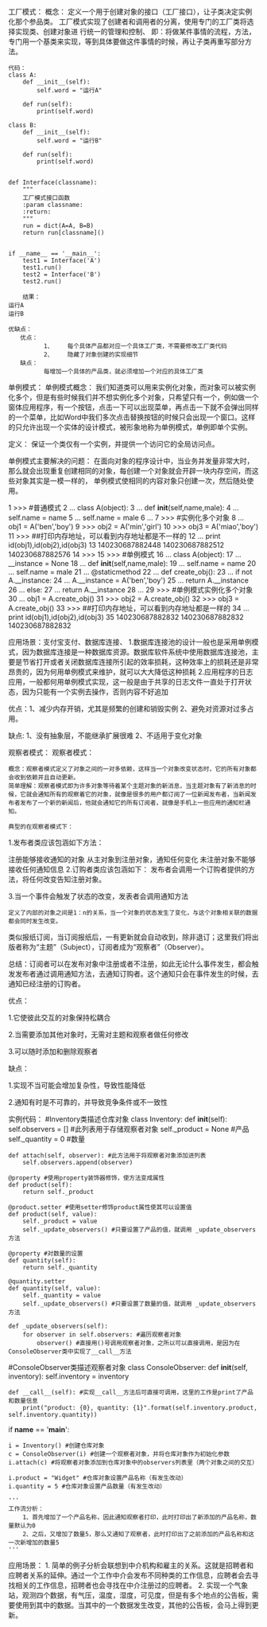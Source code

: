 工厂模式：
    概念：
    定义一个用于创建对象的接口（工厂接口），让子类决定实例化那个参品类。 工厂模式实现了创建者和调用者的分离，使用专门的工厂类将选择实现类、创建对象进 行统一的管理和控制、
    即：将做某件事情的流程，方法，专门用一个基类来实现，等到具体要做这件事情的时候，再让子类再重写部分方法。

    代码：
    class A:
        def __init__(self):
            self.word = "运行A"
    
        def run(self):
            print(self.word)
    
    class B:
        def __init__(self):
            self.word = "运行B"
    
        def run(self):
            print(self.word)
    
    
    def Interface(classname):
        """
        工厂模式接口函数
        :param classname:
        :return:
        """
        run = dict(A=A, B=B)
        return run[classname]()
    
    
    if __name__ == '__main__':
        test1 = Interface('A')
        test1.run()
        test2 = Interface('B')
        test2.run()
        
        结果：
    运行A
    运行B

    优缺点：
    　　优点：
    　　　　　　1、	每个具体产品都对应一个具体工厂类，不需要修改工厂类代码
    　　　　　　2、	隐藏了对象创建的实现细节
    　　缺点：
    　　　　　　每增加一个具体的产品类，就必须增加一个对应的具体工厂类


单例模式：
单例模式概念：
我们知道类可以用来实例化对象，而对象可以被实例化多个，但是有些时候我们并不想实例化多个对象，只希望只有一个，例如做一个窗体应用程序，有一个按钮，点击一下可以出现菜单，再点击一下就不会弹出同样的一个菜单，比如Word中我们多次点击替换按钮的时候只会出现一个窗口。这样的只允许出现一个实体的设计模式，被形象地称为单例模式，单例即单个实例。

定义：
保证一个类仅有一个实例，并提供一个访问它的全局访问点。

单例模式主要解决的问题：
在面向对象的程序设计中，当业务并发量非常大时，那么就会出现重复创建相同的对象，每创建一个对象就会开辟一块内存空间，而这些对象其实是一模一样的， 单例模式使相同的内容对象只创建一次，然后随处使用。

1 >>> #普通模式
 2 ... class A(object):
 3 ...     def __init__(self,name,male):
 4 ...         self.name = name
 5 ...         self.name = male
 6 ... 
 7 >>> #实例化多个对象
 8 ... obj1 = A('ben','boy')
 9 >>> obj2 = A('min','girl')
10 >>> obj3 = A('miao','boy')
11 >>> ##打印内存地址，可以看到内存地址都是不一样的
12 ... print id(obj1),id(obj2),id(obj3)
13 140230687882448 140230687882512 140230687882576
14 >>> 
15 >>> #单例模式
16 ... class A(object):
17 ...     __instance = None
18 ...     def __init__(self,name,male):
19 ...         self.name = name
20 ...         self.name = male
21 ...     @staticmethod
22 ...     def create_obj():
23 ...         if not A.__instance:
24 ...             A.__instance = A('ben','boy')
25 ...             return A.__instance
26 ...         else:
27 ...             return A.__instance
28 ... 
29 >>> #单例模式实例化多个对象
30 ... obj1 = A.create_obj()
31 >>> obj2 = A.create_obj()
32 >>> obj3 = A.create_obj()
33 >>> ##打印内存地址，可以看到内存地址都是一样的
34 ... print id(obj1),id(obj2),id(obj3)
35 140230687882832 140230687882832 140230687882832

应用场景：支付宝支付、数据库连接、 
	1.数据库连接池的设计一般也是采用单例模式，因为数据库连接是一种数据库资源。数据库软件系统中使用数据库连接池，主要是节省打开或者关闭数据库连接所引起的效率损耗，这种效率上的损耗还是非常昂贵的，因为何用单例模式来维护，就可以大大降低这种损耗
	2.应用程序的日志应用，一般都何用单例模式实现，这一般是由于共享的日志文件一直处于打开状态，因为只能有一个实例去操作，否则内容不好追加

优点：1、减少内存开销，尤其是频繁的创建和销毁实例
                     2、避免对资源对过多占用。

缺点:  1、没有抽象层，不能继承扩展很难
          	2、不适用于变化对象


观察者模式：
观察者模式：

	概念：观察者模式定义了对象之间的一对多依赖，这样当一个对象改变状态时，它的所有对象都会收到依赖并且自动更新。
	简单理解：观察者模式即为许多对象等待着某个主题对象的新消息，当主题对象有了新消息的时候，它就会通知所有的观察着它的对象，就像是很多的用户都订阅了一位新闻发布者，当新闻发布者发布了一个新的新闻后，他就会通知它的所有订阅者，就像是手机上一些应用的通知栏通知。

	典型的在观察者模式下：

1.发布者类应该包涵如下方法：

注册能够接收通知的对象
从主对象到注册对象，通知任何变化
未注册对象不能够接收任何通知信息
2.订购者类应该包涵如下：
发布者会调用一个订购者提供的方法，将任何改变告知注册对象。

3.当一个事件会触发了状态的改变，发表者会调用通知方法

	定义了内部的对象之间是1：n的关系，当一个对象的状态发生了变化，与这个对象相关联的数据都会同时发生改变。

类似报纸订阅，当订阅报纸后，一有更新就会自动收到，除非退订；这里我们将出版者称为“主题”（Subject），订阅者成为“观察者”（Observer）。
 
总结：订阅者可以在发布对象中注册或者不注册，如此无论什么事件发生，都会触发发布者通过调用通知方法，去通知订购者。这个通知只会在事件发生的时候，去通知已经注册的订购者。 


优点：

1.它使彼此交互的对象保持松耦合

2.当需要添加其他对象时，无需对主题和观察者做任何修改

3.可以随时添加和删除观察者

缺点：

1.实现不当可能会增加复杂性，导致性能降低

2.通知有时是不可靠的，并导致竞争条件或不一致性


实例代码：
#Inventory类描述仓库对象
class Inventory:
    def __init__(self):
        self.observers = [] #此列表用于存储观察者对象
        self._product = None #产品
        self._quantity = 0 #数量

    def attach(self, observer): #此方法用于将观察者对象添加进列表
        self.observers.append(observer)

    @property #使用property装饰器修饰，使方法变成属性
    def product(self):
        return self._product

    @product.setter #使用setter修饰product属性使其可以设置值
    def product(self, value):
        self._product = value
        self._update_observers() #只要设置了产品的值，就调用 _update_observers方法

    @property #对数量的设置
    def quantity(self):
        return self._quantity

    @quantity.setter
    def quantity(self, value):
        self._quantity = value
        self._update_observers() #只要设置了数量的值，就调用 _update_observers方法

    def _update_observers(self):
        for observer in self.observers: #遍历观察者对象
            observer() #直接用()号调用观察者对象，之所以可以直接调用，是因为在ConsoleObserver类中实现了__call__方法

#ConsoleObserver类描述观察者对象
class ConsoleObserver:
    def __init__(self, inventory):
        self.inventory = inventory

    def __call__(self): #实现__call__方法后可直接可调用，这里的工作是print了产品和数量信息
        print("product: {0}, quantity: {1}".format(self.inventory.product, self.inventory.quantity))

if __name__ == '__main__':

    i = Inventory() #创建仓库对象
    c = ConsoleObserver(i) #创建一个观察者对象，并将仓库对象作为初始化参数
    i.attach(c) #将观察者对象添加到仓库对象中的observers列表里（两个对象之间的交互）

    i.product = "Widget" #仓库对象设置产品名称（有发生改动）
    i.quantity = 5 #仓库对象设置产品数量（有发生改动）

    '''
    工作流分析：
        1、首先增加了一个产品名称，因此通知观察者打印，此时打印出了新添加的产品名称，数量默认为0
        2、之后，又增加了数量5，那么又通知了观察者，此时打印出了之前添加的产品名称和这一次新增加的数量5
    '''


应用场景：
	1. 简单的例子分析会联想到中介机构和雇主的关系。这就是招聘者和应聘者关系的延伸。通过一个工作中介会发布不同种类的工作信息，应聘者会去寻找相关的工作信息，招聘者也会寻找在中介注册过的应聘者。
	2. 实现一个气象站，观测四个数据，有气压，温度，湿度，可见度，但是有多个地点的公告板，需要使用到其中的数据。当其中的一个数据发生改变，其他的公告板，会马上得到更新。






















